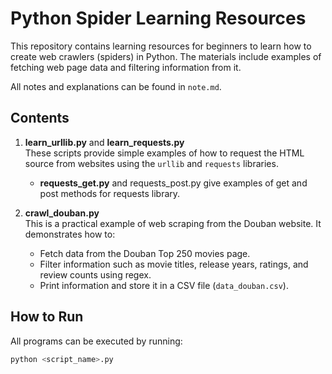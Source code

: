 # Python Spider Learning Resources

This repository contains learning resources for beginners to learn how to create web crawlers (spiders) in Python. 
The materials include examples of fetching web page data and filtering information from it.

All notes and explanations can be found in `note.md`.

## Contents

1. **learn_urllib.py** and **learn_requests.py**  
   These scripts provide simple examples of how to request the HTML source from websites using the `urllib` and `requests` libraries.
   - **requests_get.py** and requests_post.py give examples of get and post methods for requests library.

2. **crawl_douban.py**  
   This is a practical example of web scraping from the Douban website. It demonstrates how to:
   - Fetch data from the Douban Top 250 movies page.
   - Filter information such as movie titles, release years, ratings, and review counts using regex.
   - Print information and store it in a CSV file (`data_douban.csv`).

## How to Run

All programs can be executed by running:

```bash
python <script_name>.py
